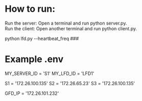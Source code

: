 <h1> How to run: </h1>
Run the server: Open a terminal and run python server.py. <br />
Run the client: Open another terminal and run python client.py. <br />


python lfd.py --heartbeat_freq ###

<h1> Example .env </h1>
MY_SERVER_ID = 'S1'
MY_LFD_ID = 'LFD1'

S1 = '172.26.100.135'
S2 = '172.26.65.23'
S3 = '172.26.100.135'

GFD_IP = '172.26.101.232'